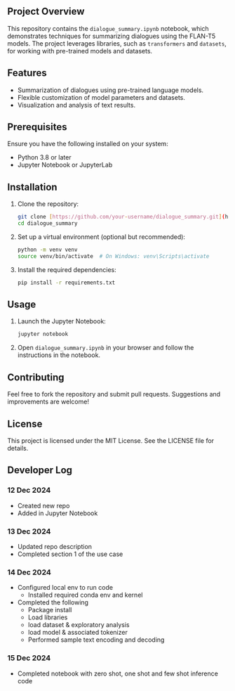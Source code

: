## Project Overview
This repository contains the `dialogue_summary.ipynb` notebook, which demonstrates techniques for summarizing dialogues using the FLAN-T5 models. The project leverages libraries, such as `transformers` and `datasets`, for working with pre-trained models and datasets.

## Features
- Summarization of dialogues using pre-trained language models.
- Flexible customization of model parameters and datasets.
- Visualization and analysis of text results.

## Prerequisites
Ensure you have the following installed on your system:
- Python 3.8 or later
- Jupyter Notebook or JupyterLab

## Installation
1. Clone the repository:
   ```bash
   git clone [https://github.com/your-username/dialogue_summary.git](https://github.com/RuvenGuna94/Dialogue-Summary-Use-Case)
   cd dialogue_summary
   ```

2. Set up a virtual environment (optional but recommended):
   ```bash
   python -m venv venv
   source venv/bin/activate  # On Windows: venv\Scripts\activate
   ```

3. Install the required dependencies:
   ```bash
   pip install -r requirements.txt
   ```

## Usage
1. Launch the Jupyter Notebook:
   ```bash
   jupyter notebook
   ```

2. Open `dialogue_summary.ipynb` in your browser and follow the instructions in the notebook.

## Contributing
Feel free to fork the repository and submit pull requests. Suggestions and improvements are welcome!

## License
This project is licensed under the MIT License. See the LICENSE file for details.


## Developer Log

### 12 Dec 2024
- Created new repo
- Added in Jupyter Notebook

### 13 Dec 2024
- Updated repo description
- Completed section 1 of the use case

### 14 Dec 2024
- Configured local env to run code
    - Installed required conda env and kernel 
- Completed the following
    - Package install
    - Load libraries
    - load dataset & exploratory analysis
    - load model & associated tokenizer
    - Performed sample text encoding and decoding

### 15 Dec 2024
- Completed notebook with zero shot, one shot and few shot inference code

